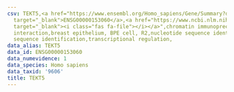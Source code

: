 ```yaml
---
csv: TEKT5,<a href="https://www.ensembl.org/Homo_sapiens/Gene/Summary?db=core;g=ENSG00000153060"
  target="_blank">ENSG00000153060</a>,<a href="https://www.ncbi.nlm.nih.gov/pubmed/22863008"
  target="_blank"><i class="fas fa-file"></i></a>",chromatin immunoprecipitation assay,direct
  interaction,breast epithelium, BPE cell, R2,nucleotide sequence identification,nucleotide
  sequence identification,transcriptional regulation,
data_alias: TEKT5
data_id: ENSG00000153060
data_numevidence: 1
data_species: Homo sapiens
data_taxid: '9606'
title: TEKT5
---
```

